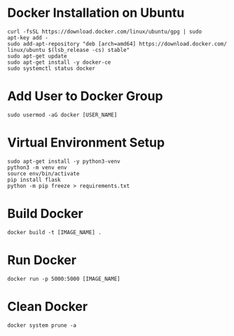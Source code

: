 # **Docker Installation on Ubuntu**
```console
curl -fsSL https://download.docker.com/linux/ubuntu/gpg | sudo 
apt-key add -
sudo add-apt-repository "deb [arch=amd64] https://download.docker.com/
linux/ubuntu $(lsb_release -cs) stable"
sudo apt-get update
sudo apt-get install -y docker-ce
sudo systemctl status docker
```

# **Add User to Docker Group**
```console
sudo usermod -aG docker [USER_NAME]
```

# **Virtual Environment Setup**
```console
sudo apt-get install -y python3-venv
python3 -m venv env
source env/bin/activate
pip install flask
python -m pip freeze > requirements.txt
```

# **Build Docker**
```console
docker build -t [IMAGE_NAME] .
```

# **Run Docker**
```console
docker run -p 5000:5000 [IMAGE_NAME]
```

# **Clean Docker**
```console
docker system prune -a
```
